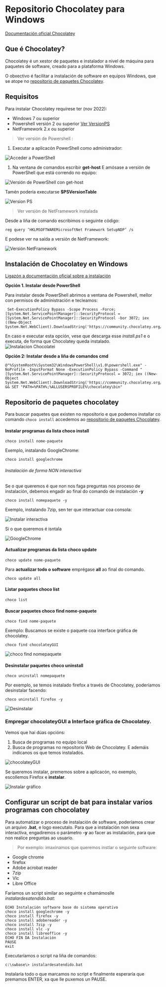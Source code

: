 # Repositorio Chocolatey para Windows

 [Documentación oficial Chocolatey][DocumentacionCh]

 [DocumentacionCh]: https://docs.chocolatey.org/en-us/

## Que é Chocolatey?

Chocolatey é un xestor de paquetes e instalador a nivel de máquina para paquetes de software, creado para a plataforma Windows.

O obxectivo é facilitar a instalación de software en equipos Windows, que se atope no [repositorio de paquetes Chocolatey][repositorioChocolatey].

## Requisitos
Para instalar Chocolatey requírese ter (nov 2022):
- Windows 7 ou superior
- Powershell versión 2 ou superior [Ver VersionPS](#Ver)
- NetFramework 2.x ou superior


> Ver versión de Powershell :

1. Executar a aplicacón PowerShell como administrador:

![Acceder a PowerShell](images/01-powershell.png "Acceder a powershell")

1. Na ventana de comandos escribir **get-host**
E amósase a versión de PowerShell que está correndo no equipo:

![Versión de PowerShell con get-host](images/02-versionPS.png "Versión Powershell")

Tamén podería executarse **$PSVersionTable**

![Version PS](images/03-psversiontable.png "PSVersionTable")

> Ver versión de NetFramework instalada

Desde a liña de comando escribimos o seguinte código:

`reg query ‘HKLMSOFTWAREMicrosoftNet Framework SetupNDP’ /s`

E podese ver na saída a versión de NetFramework:

![Versión NetFramework](images/04-netframework.png "NetFramework version")


## Instalación de Chocolatey en Windows

[Ligazón a documentación oficial sobre a instalación][instalacionChocolatey]

[instalacionChocolatey]: https://docs.chocolatey.org/en-us/choco/setup

**Opción 1. Instalar desde PowerShell**

Para instalar desde PowerShell abrimos a ventana de Powershell, mellor con permisos de administración e tecleamos:

```
 Set-ExecutionPolicy Bypass -Scope Process -Force; [System.Net.ServicePointManager]::SecurityProtocol = [System.Net.ServicePointManager]::SecurityProtocol -bor 3072; iex ((New-Object System.Net.WebClient).DownloadString('https://community.chocolatey.org/install.ps1'))
 ```

En caso e executar esta opción, vese que descarga esse *install.ps1* e o executa, de forma que Chocolatey queda instalado.
![Instalacion Chocolatei](images/05-chocolateyinstalado.png "Instalado chocolatey")

**Opción 2: Instalar desde a liña de comandos cmd**

```
@"%SystemRoot%\System32\WindowsPowerShell\v1.0\powershell.exe" -NoProfile -InputFormat None -ExecutionPolicy Bypass -Command "[System.Net.ServicePointManager]::SecurityProtocol = 3072; iex ((New-Object System.Net.WebClient).DownloadString('https://community.chocolatey.org/install.ps1'))" && SET "PATH=%PATH%;%ALLUSERSPROFILE%\chocolatey\bin"
```

## Repositorio de paquetes chocolatey

Para buscar paquetes que existen no repositorio e que podemos installar co comando ` choco install ` accedemos ao [repositorio de paquetes Chocolatey][repositorioChocolatey].

[repositorioChocolatey]: https://community.chocolatey.org/packages

#### Instalar programas da lista **choco install**
`choco install nome-paquete`

Exemplo, instalando GoogleChrome:

`choco install googlechrome`

###### Instalación de forma NON interactiva

Se o que queremos é que non nos faga preguntas nos proceso de instalación, debemos engadir ao final do comando de instalación **-y**

`choco install nomepaquete -y`

Exemplo, instalando 7zip, sen ter que interactuar coa consola:

![Instalar interactiva](images/7zip.png "Instalar interactiva")

Si o que queremos é isntala

![GoogleChrome](images/06-instalandochrome.png)

#### Actualizar programas da lista **choco update**
`choco update nome-paquete`

Para **actualizar todo o software** emprégase **all** ao final do comando.

`choco update all`

#### Listar paquetes **choco list**

`choco list`

#### Buscar paquetes **choco find nome-paquete**
`choco find nome-paquete`

Exemplo:
Buscamos se existe o paquete coa interface gráfica de chocolatey.

`choco find chocolateyGUI`

![choco find nomepaquete](images/chocolateyfind.png "choco install nomepaquete")

#### Desinstalar paquetes **choco uninstall**
`choco uninstall nomepaquete`

Por exemplo, se temos instalado firefox a través de Chocolatey, poderíamos desinstalar facendo:

`choco uninstall firefox -y`

![Desinstalar](images/uninstall.png "Desinstalar con choco")

### Empregar chocolateyGUI a Interface gráfica de Chocolatey.

Vemos que hai dúas opcións:
1. Busca de programas no equipo local
1. Busca de programas no repositorio Web de Chocolatey. E ademáis indícanos os que temos instalados.

![chocolateyGUI](images/chocolateyguigrafico.png "chocolateyGUI")

Se queremos instalar, prememos sobre a aplicacón, no exemplo, escollemos Firefox e **instalar**.

![Instalar gráfico](images/instalargraficochocolatey.png "Instalar gráfico")

## Configurar un script de bat para instalar varios programas con chocolatey

Para automatizar o proceso de instalación de software, poderíamos crear un arquivo **.bat**, e logo executalo. Para que a instalación non sexa interactiva, engadiremos o parámetro **-y** ao facer as instalación, para que non realice preguntas ao usuario.

> Por exemplo: imaxinamos que queremos instlar o seguinte software:
- Google chrome
- firefox
- Adobe acrobat reader
- 7zip
- Vlc
- Libre Office

Faríamos un script similar ao seguinte e chamámoslle *instalardesatendido.bat*:

```
ECHO Instalación software base do sistema operativo
choco install googlechrome -y
choco install firefox -y
choco install adobereader -y
choco install 7zip -y
choco install vlc -y
choco install libreoffice -y
ECHO FIN DA Instalación
PAUSE
exit
```

Executaríamos o script na liña de comandos:

`c:\swbase\> instalardesatendido.bat`

Instalaría todo o que marcamos no script e finalmente esperaría que premamos ENTER, xa que lle puxemos un PAUSE.
